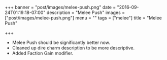 +++
banner = "post/images/melee-push.png"
date = "2016-09-24T01:19:18-07:00"
description = "Melee Push"
images = ["post/images/melee-push.png"]
menu = ""
tags = ["melee"]
title = "Melee Push"

+++
* Melee Push should be significantly better now.
* Cleaned up dire charm description to be more descriptive.
* Added Faction Gain modifier.
<!--more-->
